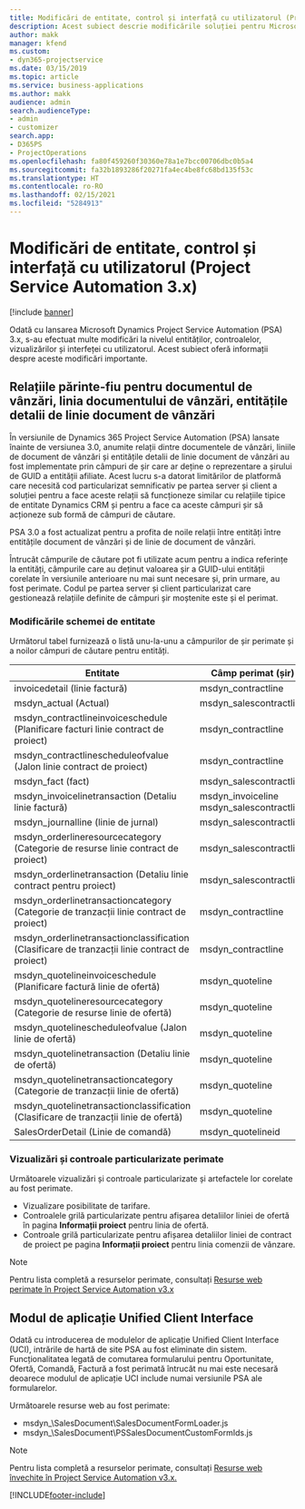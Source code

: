 ```yaml
---
title: Modificări de entitate, control și interfață cu utilizatorul (Project Service Automation 3.x)
description: Acest subiect descrie modificările soluției pentru Microsoft Dynamics Project Service Automation 3.x.
author: makk
manager: kfend
ms.custom:
- dyn365-projectservice
ms.date: 03/15/2019
ms.topic: article
ms.service: business-applications
ms.author: makk
audience: admin
search.audienceType:
- admin
- customizer
search.app:
- D365PS
- ProjectOperations
ms.openlocfilehash: fa80f459260f30360e78a1e7bcc00706dbc0b5a4
ms.sourcegitcommit: fa32b1893286f20271fa4ec4be8fc68bd135f53c
ms.translationtype: HT
ms.contentlocale: ro-RO
ms.lasthandoff: 02/15/2021
ms.locfileid: "5284913"
---
```

# <a name="entity-control-and-user-interface-changes-project-service-automation-3x"></a>Modificări de entitate, control și interfață cu utilizatorul (Project Service Automation 3.x)

[!include [banner](../../includes/psa-now-project-operations.md)]


Odată cu lansarea Microsoft Dynamics Project Service Automation (PSA) 3.x, s-au efectuat multe modificări la nivelul entităților, controalelor, vizualizărilor și interfeței cu utilizatorul. Acest subiect oferă informații despre aceste modificări importante.

## <a name="parent-child-relationships-for-sales-document-sales-document-line-sales-document-line-detail-entities"></a>Relațiile părinte-fiu pentru documentul de vânzări, linia documentului de vânzări, entitățile detalii de linie document de vânzări
În versiunile de Dynamics 365 Project Service Automation (PSA) lansate înainte de versiunea 3.0, anumite relații dintre documentele de vânzări, liniile de document de vânzări și entitățile detalii de linie document de vânzări au fost implementate prin câmpuri de șir care ar deține o reprezentare a șirului de GUID a entității afiliate. Acest lucru s-a datorat limitărilor de platformă care necesită cod particularizat semnificativ pe partea server și client a soluției pentru a face aceste relații să funcționeze similar cu relațiile tipice de entitate Dynamics CRM și pentru a face ca aceste câmpuri șir să acționeze sub formă de câmpuri de căutare.

PSA 3.0 a fost actualizat pentru a profita de noile relații între entități între entitățile document de vânzări și de linie de document de vânzări.

Întrucât câmpurile de căutare pot fi utilizate acum pentru a indica referințe la entități, câmpurile care au deținut valoarea șir a GUID-ului entității corelate în versiunile anterioare nu mai sunt necesare și, prin urmare, au fost perimate. Codul pe partea server și client particularizat care gestionează relațiile definite de câmpuri șir moștenite este și el perimat.

### <a name="entity-schema-changes"></a>Modificările schemei de entitate
Următorul tabel furnizează o listă unu-la-unu a câmpurilor de șir perimate și a noilor câmpuri de căutare pentru entități. 

 Entitate |   Câmp perimat (șir) | Câmp nou (căutare)
--- | --- | ---
invoicedetail (linie factură) |  msdyn_contractline |    msdyn_contractlineid
msdyn_actual (Actual) | msdyn_salescontractline |   msdyn_salescontractlineid
msdyn_contractlineinvoiceschedule (Planificare facturi linie contract de proiect) |    msdyn_contractline |    msdyn_contractlineid
msdyn_contractlinescheduleofvalue (Jalon linie contract de proiect) |   msdyn_contractline |    msdyn_contractlineid
msdyn_fact (fact) | msdyn_salescontractline |   msdyn_salescontractlineid
msdyn_invoicelinetransaction (Detaliu linie factură) | msdyn_invoiceline <br> msdyn_salescontractline | msdyn_invoicelineid <br> msdyn_salescontractlineid
msdyn_journalline (linie de jurnal) |  msdyn_salescontractline |   msdyn_salescontractlineid
msdyn_orderlineresourcecategory (Categorie de resurse linie contract de proiect) | msdyn_salescontractline |   msdyn_contractlineid
msdyn_orderlinetransaction (Detaliu linie contract pentru proiect) | msdyn_salescontractline |   msdyn_salescontractlineid
msdyn_orderlinetransactioncategory (Categorie de tranzacții linie contract de proiect) |   msdyn_contractline |    msdyn_contractlineid
msdyn_orderlinetransactionclassification (Clasificare de tranzacții linie contract de proiect) |   msdyn_contractline |    msdyn_contractlineid
msdyn_quotelineinvoiceschedule (Planificare factură linie de ofertă) |  msdyn_quoteline |   msdyn_quotelineid
msdyn_quotelineresourcecategory (Categorie de resurse linie de ofertă) |    msdyn_quoteline |   msdyn_quotelineid
msdyn_quotelinescheduleofvalue (Jalon linie de ofertă) | msdyn_quoteline |   msdyn_quotelineid
msdyn_quotelinetransaction (Detaliu linie de ofertă) |    msdyn_quoteline |   msdyn_quotelineid
msdyn_quotelinetransactioncategory (Categorie de tranzacții linie de ofertă) |  msdyn_quoteline |   msdyn_quotelineid
msdyn_quotelinetransactionclassification (Clasificare de tranzacții linie de ofertă) |  msdyn_quoteline |   msdyn_quotelineid
SalesOrderDetail (Linie de comandă) | msdyn_quotelineid | msdyn_quoteline 

### <a name="deprecated-custom-views-and-controls"></a>Vizualizări și controale particularizate perimate
Următoarele vizualizări și controale particularizate și artefactele lor corelate au fost perimate.

- Vizualizare posibilitate de tarifare.
- Controalele grilă particularizate pentru afișarea detaliilor liniei de ofertă în pagina **Informații proiect** pentru linia de ofertă.
- Controale grilă particularizate pentru afișarea detaliilor liniei de contract de proiect pe pagina **Informații proiect** pentru linia comenzii de vânzare.

> [!NOTE]
> Pentru lista completă a resurselor perimate, consultați [Resurse web perimate în Project Service Automation v3.x](../developer-guides/web-resources-deprecated-v3.x.md)

## <a name="unified-client-interface-app-module"></a>Modul de aplicație Unified Client Interface
Odată cu introducerea de modulelor de aplicație Unified Client Interface (UCI), intrările de hartă de site PSA au fost eliminate din sistem.  
Funcționalitatea legată de comutarea formularului pentru Oportunitate, Ofertă, Comandă, Factură a fost perimată întrucât nu mai este necesară deoarece modulul de aplicație UCI include numai versiunile PSA ale formularelor.  

Următoarele resurse web au fost perimate:

- msdyn_\SalesDocument\SalesDocumentFormLoader.js
- msdyn_\SalesDocument\PSSalesDocumentCustomFormIds.js

> [!NOTE]
> Pentru lista completă a resurselor perimate, consultați [Resurse web învechite în Project Service Automation v3.x.](../developer-guides/web-resources-deprecated-v3.x.md)




[!INCLUDE[footer-include](../../includes/footer-banner.md)]